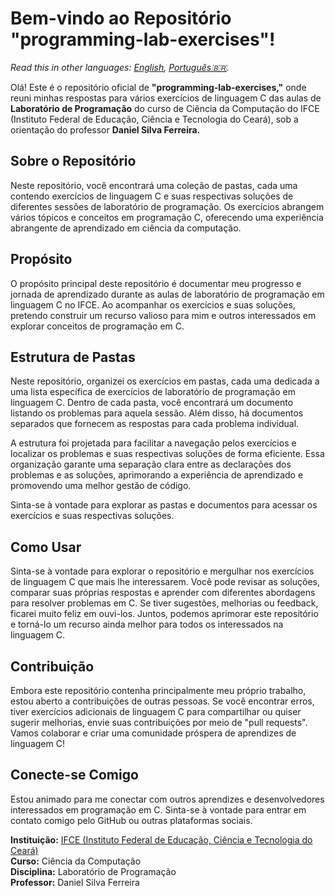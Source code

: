 # Bem-vindo ao Repositório "programming-lab-exercises"!

_Read this in other languages: [English](https://github.com/maripasa/programming-lab-exercises/blob/main/README.md), [Português🇧🇷](https://github.com/maripasa/programming-lab-exercises/new/main](https://github.com/maripasa/programming-lab-exercises/blob/main/README.br.md))._

Olá! Este é o repositório oficial de **"programming-lab-exercises,"** onde reuni minhas respostas para vários exercícios de linguagem C das aulas de **Laboratório de Programação** do curso de Ciência da Computação do IFCE (Instituto Federal de Educação, Ciência e Tecnologia do Ceará), sob a orientação do professor **Daniel Silva Ferreira.**

## Sobre o Repositório

Neste repositório, você encontrará uma coleção de pastas, cada uma contendo exercícios de linguagem C e suas respectivas soluções de diferentes sessões de laboratório de programação. Os exercícios abrangem vários tópicos e conceitos em programação C, oferecendo uma experiência abrangente de aprendizado em ciência da computação.

## Propósito

O propósito principal deste repositório é documentar meu progresso e jornada de aprendizado durante as aulas de laboratório de programação em linguagem C no IFCE. Ao acompanhar os exercícios e suas soluções, pretendo construir um recurso valioso para mim e outros interessados em explorar conceitos de programação em C.

## Estrutura de Pastas

Neste repositório, organizei os exercícios em pastas, cada uma dedicada a uma lista específica de exercícios de laboratório de programação em linguagem C. Dentro de cada pasta, você encontrará um documento listando os problemas para aquela sessão. Além disso, há documentos separados que fornecem as respostas para cada problema individual.

A estrutura foi projetada para facilitar a navegação pelos exercícios e localizar os problemas e suas respectivas soluções de forma eficiente. Essa organização garante uma separação clara entre as declarações dos problemas e as soluções, aprimorando a experiência de aprendizado e promovendo uma melhor gestão de código.

Sinta-se à vontade para explorar as pastas e documentos para acessar os exercícios e suas respectivas soluções.

## Como Usar

Sinta-se à vontade para explorar o repositório e mergulhar nos exercícios de linguagem C que mais lhe interessarem. Você pode revisar as soluções, comparar suas próprias respostas e aprender com diferentes abordagens para resolver problemas em C. Se tiver sugestões, melhorias ou feedback, ficarei muito feliz em ouvi-los. Juntos, podemos aprimorar este repositório e torná-lo um recurso ainda melhor para todos os interessados na linguagem C.

## Contribuição

Embora este repositório contenha principalmente meu próprio trabalho, estou aberto a contribuições de outras pessoas. Se você encontrar erros, tiver exercícios adicionais de linguagem C para compartilhar ou quiser sugerir melhorias, envie suas contribuições por meio de "pull requests". Vamos colaborar e criar uma comunidade próspera de aprendizes de linguagem C!

## Conecte-se Comigo

Estou animado para me conectar com outros aprendizes e desenvolvedores interessados em programação em C. Sinta-se à vontade para entrar em contato comigo pelo GitHub ou outras plataformas sociais.

**Instituição:** [IFCE (Instituto Federal de Educação, Ciência e Tecnologia do Ceará)](https://www.ifce.edu.br/)  
**Curso:** Ciência da Computação  
**Disciplina:** Laboratório de Programação  
**Professor:** Daniel Silva Ferreira
